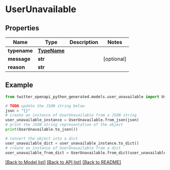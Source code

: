 # UserUnavailable


## Properties

Name | Type | Description | Notes
------------ | ------------- | ------------- | -------------
**typename** | [**TypeName**](TypeName.md) |  | 
**message** | **str** |  | [optional] 
**reason** | **str** |  | 

## Example

```python
from twitter_openapi_python_generated.models.user_unavailable import UserUnavailable

# TODO update the JSON string below
json = "{}"
# create an instance of UserUnavailable from a JSON string
user_unavailable_instance = UserUnavailable.from_json(json)
# print the JSON string representation of the object
print(UserUnavailable.to_json())

# convert the object into a dict
user_unavailable_dict = user_unavailable_instance.to_dict()
# create an instance of UserUnavailable from a dict
user_unavailable_from_dict = UserUnavailable.from_dict(user_unavailable_dict)
```
[[Back to Model list]](../README.md#documentation-for-models) [[Back to API list]](../README.md#documentation-for-api-endpoints) [[Back to README]](../README.md)


